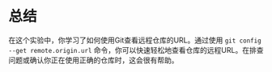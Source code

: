 # 总结

在这个实验中，你学习了如何使用Git查看远程仓库的URL。通过使用 `git config --get remote.origin.url` 命令，你可以快速轻松地查看仓库的远程URL。在排查问题或确认你正在使用正确的仓库时，这会很有帮助。
